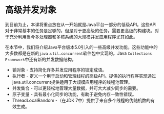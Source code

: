 # 高级并发对象

到目前为止，本课将重点放在从一开始就是Java平台一部分的低级API。这些API对于非常基本的任务是足够的，但是对于更高级的任务，需要更高级的构建块。对于充分利用当今多处理器和多核系统的大规模并发应用程序尤其如此。

在本节中，我们将介绍Java平台版本5.0引入的一些高级并发功能。这些功能中的大多数都是在新的`java.util.concurrent`软件包中实现的。Java `Collections Framework`中还有新的并发数据结构。

* 锁对象 - 支持简化许多并发应用程序的锁定成语。
* 执行者 - 定义一个用于启动和管理线程的高级API。提供的执行程序实现通过java.util.concurrent提供适用于大规模应用程序的线程池管理。
* 并发集合 - 可以更轻松地管理大量数据，并可大大减少同步的需要。
* 原子变量 - 具有最小化同步的功能，有助于避免内存一致性错误。
* ThreadLocalRandom -（在JDK 7中）提供了来自多个线程的伪随机数的有效生成。